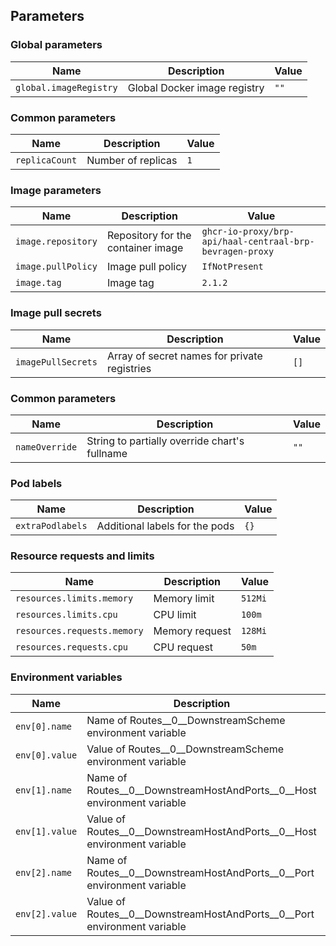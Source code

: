 ## Parameters

### Global parameters

| Name                   | Description                  | Value |
| ---------------------- | ---------------------------- | ----- |
| `global.imageRegistry` | Global Docker image registry | `""`  |

### Common parameters

| Name           | Description        | Value |
| -------------- | ------------------ | ----- |
| `replicaCount` | Number of replicas | `1`   |

### Image parameters

| Name               | Description                        | Value                                                    |
| ------------------ | ---------------------------------- | -------------------------------------------------------- |
| `image.repository` | Repository for the container image | `ghcr-io-proxy/brp-api/haal-centraal-brp-bevragen-proxy` |
| `image.pullPolicy` | Image pull policy                  | `IfNotPresent`                                           |
| `image.tag`        | Image tag                          | `2.1.2`                                                  |

### Image pull secrets

| Name               | Description                                  | Value |
| ------------------ | -------------------------------------------- | ----- |
| `imagePullSecrets` | Array of secret names for private registries | `[]`  |

### Common parameters

| Name           | Description                                   | Value |
| -------------- | --------------------------------------------- | ----- |
| `nameOverride` | String to partially override chart's fullname | `""`  |

### Pod labels

| Name             | Description                    | Value |
| ---------------- | ------------------------------ | ----- |
| `extraPodlabels` | Additional labels for the pods | `{}`  |

### Resource requests and limits

| Name                        | Description    | Value   |
| --------------------------- | -------------- | ------- |
| `resources.limits.memory`   | Memory limit   | `512Mi` |
| `resources.limits.cpu`      | CPU limit      | `100m`  |
| `resources.requests.memory` | Memory request | `128Mi` |
| `resources.requests.cpu`    | CPU request    | `50m`   |

### Environment variables

| Name           | Description                                                              | Value                                        |
| -------------- | ------------------------------------------------------------------------ | -------------------------------------------- |
| `env[0].name`  | Name of Routes__0__DownstreamScheme environment variable                 | `Routes__0__DownstreamScheme`                |
| `env[0].value` | Value of Routes__0__DownstreamScheme environment variable                | `http`                                       |
| `env[1].name`  | Name of Routes__0__DownstreamHostAndPorts__0__Host environment variable  | `Routes__0__DownstreamHostAndPorts__0__Host` |
| `env[1].value` | Value of Routes__0__DownstreamHostAndPorts__0__Host environment variable | `gba-hc-converter`                           |
| `env[2].name`  | Name of Routes__0__DownstreamHostAndPorts__0__Port environment variable  | `Routes__0__DownstreamHostAndPorts__0__Port` |
| `env[2].value` | Value of Routes__0__DownstreamHostAndPorts__0__Port environment variable | `3006`                                       |
